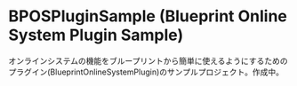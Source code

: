 # BPOSPluginSample (Blueprint Online System Plugin Sample)

オンラインシステムの機能をブループリントから簡単に使えるようにするためのプラグイン(BlueprintOnlineSystemPlugin)のサンプルプロジェクト。作成中。
